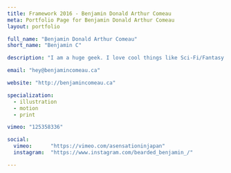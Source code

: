 ```yaml
---
title: Framework 2016 - Benjamin Donald Arthur Comeau
meta: Portfolio Page for Benjamin Donald Arthur Comeau
layout: portfolio

full_name: "Benjamin Donald Arthur Comeau"
short_name: "Benjamin C"

description: "I am a huge geek. I love cool things like Sci-Fi/Fantasy stuff, RPGs, board games and all that kind of business. And I am really loud."

email: "hey@benjamincomeau.ca"

website: "http://benjamincomeau.ca"

specialization:
  - illustration
  - motion
  - print

vimeo: "125358336"

social:
  vimeo:      "https://vimeo.com/asensationinjapan"
  instagram:  "https://www.instagram.com/bearded_benjamin_/"

---
```

